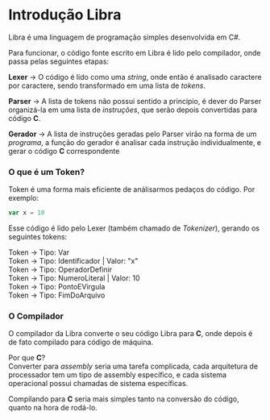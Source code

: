 # Introdução Libra

Libra é uma linguagem de programação simples desenvolvida em C#.

Para funcionar, o código fonte escrito em Libra é lido pelo compilador, onde passa pelas seguintes etapas:

**Lexer** &#8594; O código é lido como uma *string*, onde então é analisado caractere por caractere, sendo transformado em uma lista de *tokens*.

**Parser** &#8594; A lista de tokens não possui sentido a principio, é dever do Parser organizá-la em uma lista de *instruções*, que serão depois convertidas para código **C**.

**Gerador** &#8594; A lista de instruções geradas pelo Parser virão na forma de um *programa*, a função do gerador é analisar cada instrução individualmente, e gerar o código **C** correspondente

### O que é um Token?
Token é uma forma mais eficiente de análisarmos pedaços do código. Por exemplo:

```js
var x = 10
```
Esse código é lido pelo Lexer (também chamado de *Tokenizer*), gerando os seguintes tokens:

Token &#8594; Tipo: Var <br>
Token &#8594; Tipo: Identificador | Valor: "x" <br>
Token &#8594; Tipo: OperadorDefinir <br>
Token &#8594; Tipo: NumeroLiteral | Valor: 10 <br>
Token &#8594; Tipo: PontoEVirgula <br>
Token &#8594; Tipo: FimDoArquivo

### O Compilador

O compilador da Libra converte o seu código Libra para **C**, onde depois é de fato compilado para código de máquina.

Por que **C**?<br>
Converter para *assembly* seria uma tarefa complicada, cada arquitetura de processador tem um tipo de assembly específico, e cada sistema operacional possui chamadas de sistema específicas.

Compilando para **C** seria mais simples tanto na conversão do código, quanto na hora de rodá-lo.